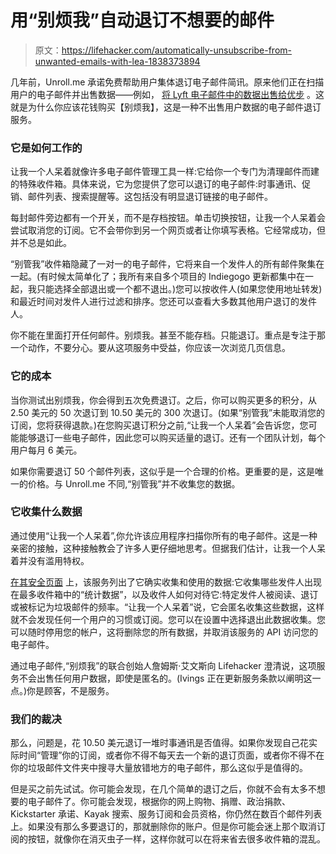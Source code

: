 # 用“别烦我”自动退订不想要的邮件

> 原文：<https://lifehacker.com/automatically-unsubscribe-from-unwanted-emails-with-lea-1838373894>

几年前，Unroll.me 承诺免费帮助用户集体退订电子邮件简讯。原来他们正在扫描用户的电子邮件并出售数据——例如， [将 Lyft 电子邮件中的数据出售给优步](https://lifehacker.com/unroll-me-the-email-unsubscription-service-has-been-c-1794593445) 。这就是为什么你应该花钱购买【别烦我】，这是一种不出售用户数据的电子邮件退订服务。



### 它是如何工作的

让我一个人呆着就像许多电子邮件管理工具一样:它给你一个专门为清理邮件而建的特殊收件箱。具体来说，它为您提供了您可以退订的电子邮件:时事通讯、促销、邮件列表、搜索提醒等。这包括没有明显退订链接的电子邮件。

每封邮件旁边都有一个开关，而不是存档按钮。单击切换按钮，让我一个人呆着会尝试取消您的订阅。它不会带你到另一个网页或者让你填写表格。它经常成功，但并不总是如此。

“别管我”收件箱隐藏了一对一的电子邮件，它将来自一个发件人的所有邮件聚集在一起。(有时候太简单化了；我所有来自多个项目的 Indiegogo 更新都集中在一起，我只能选择全部退出或一个都不退出。)您可以按收件人(如果您使用地址转发)和最近时间对发件人进行过滤和排序。您还可以查看大多数其他用户退订的发件人。

你不能在里面打开任何邮件。别烦我。甚至不能存档。只能退订。重点是专注于那一个动作，不要分心。要从这项服务中受益，你应该一次浏览几页信息。

### 它的成本

当你测试出别烦我，你会得到五次免费退订。之后，你可以购买更多的积分，从 2.50 美元的 50 次退订到 10.50 美元的 300 次退订。(如果“别管我”未能取消您的订阅，您将获得退款。)在您购买退订积分之前,“让我一个人呆着”会告诉您，您可能能够退订一些电子邮件，因此您可以购买适量的退订。还有一个团队计划，每个用户每月 6 美元。

如果你需要退订 50 个邮件列表，这似乎是一个合理的价格。更重要的是，这是唯一的价格。与 Unroll.me 不同,“别管我”并不收集您的数据。

### 它收集什么数据

通过使用“让我一个人呆着”,你允许该应用程序扫描你所有的电子邮件。这是一种亲密的接触，这种接触教会了许多人更仔细地思考。但据我们估计，让我一个人呆着并没有滥用特权。

[在其安全页面](https://leavemealone.app/security) 上，该服务列出了它确实收集和使用的数据:它收集哪些发件人出现在最多收件箱中的“统计数据”，以及收件人如何对待它:特定发件人被阅读、退订或被标记为垃圾邮件的频率。“让我一个人呆着”说，它会匿名收集这些数据，这样就不会发现任何一个用户的习惯或订阅。您可以在设置中选择退出此数据收集。您可以随时停用您的帐户，这将删除您的所有数据，并取消该服务的 API 访问您的电子邮件。

通过电子邮件,“别烦我”的联合创始人詹姆斯·艾文斯向 Lifehacker 澄清说，这项服务不会出售任何用户数据，即使是匿名的。(Ivings 正在更新服务条款以阐明这一点。)你是顾客，不是服务。

### 我们的裁决

那么，问题是，花 10.50 美元退订一堆时事通讯是否值得。如果你发现自己花实际时间“管理”你的订阅，或者你不得不每天去一个新的退订页面，或者你不得不在你的垃圾邮件文件夹中搜寻大量放错地方的电子邮件，那么这似乎是值得的。

但是买之前先试试。你可能会发现，在几个简单的退订之后，你就不会有太多不想要的电子邮件了。你可能会发现，根据你的网上购物、捐赠、政治捐款、Kickstarter 承诺、Kayak 搜索、服务订阅和会员资格，你仍然在数百个邮件列表上。如果没有那么多要退订的，那就删除你的账户。但是你可能会迷上那个取消订阅的按钮，就像你在消灭虫子一样，这样你就可以在将来省去很多收件箱的混乱。